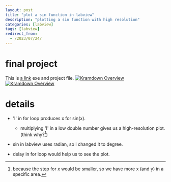 ```yaml
---
layout: post
title: "plot a sin function in labview"
description: "plotting a sin function with high resolution"
categories: [labview]
tags: [labview]
redirect_from:
  - /2023/07/24/
---
```



# final project

This is [a link](https://github.com/siavash-aghajani/sin_labview) exe and project file.
<a class="post-image" href="/assets/images/posts/sin_front.png">
<img itemprop="image" data-src="/assets/images/posts/sin_front.png" src="/assets/javascripts/unveil/loader.gif" alt="Kramdown Overview" />
</a>
<a class="post-image" href="/assets/images/posts/sin_back.png">
<img itemprop="image" data-src="https:/assets/images/posts/sin_back.png" src="/assets/javascripts/unveil/loader.gif" alt="Kramdown Overview" />
</a>
# details
* 'I' in for loop produces x for sin(x).
  * multiplying 'I' in a low double number gives us a high-resolution plot.(think why?[^1]) 
* sin in labview uses radian, so I changed it to degree.
* delay in for loop would help us to see the plot.

  [^1]: because the step for x would be smaller, so we have more x (and y) in a specific area.


